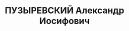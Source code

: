 ---
title: ПУЗЫРЕВСКИЙ Александр Иосифович
description: "Род. в 1897, Днепропетровская обл., с. Каменское, украинец, обр.: среднее,\
  \ механик-монтер, член ВКП(б) с 1918 по 1937. Проживал: г. Днепропетровск, пр. Маркса,\
  \ 2 - 18. Зав.промышленно-транспорт.отделом Днепропетров.обкома КП(б)У \n  Арестован\
  \ 02.11.1937. Обв. по ст. 54-8, 11 УК УССР. Приговор: ВК ВС СССР, 13.01.1938 – ВМН\
  \ с конфискацией имущества. Расстрелян 14.01.1938, г.Киев. \n  Реабилитирован ВК\
  \ ВС СССР 08.02.1958"
---
